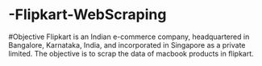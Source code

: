 # -Flipkart-WebScraping
#Objective
Flipkart is an Indian e-commerce company, headquartered in Bangalore, Karnataka, India, and incorporated in Singapore as a private limited. The objective is to scrap the data of macbook products in flipkart.
